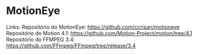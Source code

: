 # MotionEye

Links:
Repositório do MotionEye: <https://github.com/ccrisan/motioneye>
Repositório do Motion 4.1: https://github.com/Motion-Project/motion/tree/4.1
Repositório do FFMPEG 3.4: https://github.com/FFmpeg/FFmpeg/tree/release/3.4
